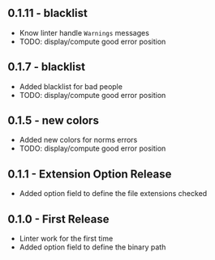 ## 0.1.11 - blacklist
* Know linter handle `Warnings` messages
* TODO: display/compute good error position

## 0.1.7 - blacklist
* Added blacklist for bad people
* TODO: display/compute good error position

## 0.1.5 - new colors
* Added new colors for norms errors
* TODO: display/compute good error position

## 0.1.1 - Extension Option Release
* Added option field to define the file extensions checked

## 0.1.0 - First Release
* Linter work for the first time
* Added option field to define the binary path
